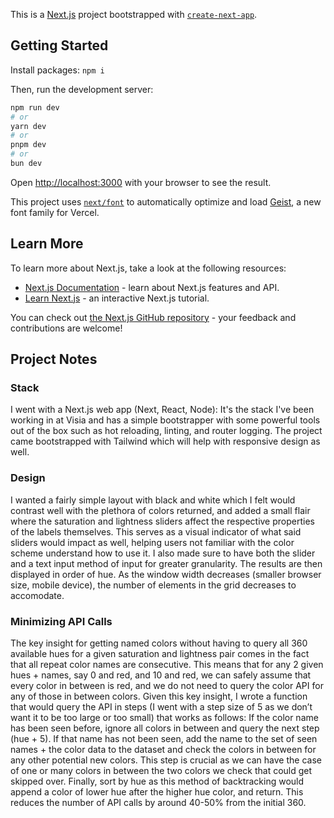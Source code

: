 This is a [Next.js](https://nextjs.org) project bootstrapped with [`create-next-app`](https://nextjs.org/docs/app/api-reference/cli/create-next-app).

## Getting Started

Install packages:
`npm i`

Then, run the development server:

```bash
npm run dev
# or
yarn dev
# or
pnpm dev
# or
bun dev
```

Open [http://localhost:3000](http://localhost:3000) with your browser to see the result.

This project uses [`next/font`](https://nextjs.org/docs/app/building-your-application/optimizing/fonts) to automatically optimize and load [Geist](https://vercel.com/font), a new font family for Vercel.

## Learn More

To learn more about Next.js, take a look at the following resources:

- [Next.js Documentation](https://nextjs.org/docs) - learn about Next.js features and API.
- [Learn Next.js](https://nextjs.org/learn) - an interactive Next.js tutorial.

You can check out [the Next.js GitHub repository](https://github.com/vercel/next.js) - your feedback and contributions are welcome!

## Project Notes

### Stack

I went with a Next.js web app (Next, React, Node): It's the stack I've been working in at Visia and has a simple bootstrapper with some powerful tools out of the box such as hot reloading, linting, and router logging. The project came bootstrapped with Tailwind which will help with responsive design as well.

### Design

I wanted a fairly simple layout with black and white which I felt would contrast well with the plethora of colors returned, and added a small flair where the saturation and lightness sliders affect the respective properties of the labels themselves. This serves as a visual indicator of what said sliders would impact as well, helping users not familiar with the color scheme understand how to use it. I also made sure to have both the slider and a text input method of input for greater granularity. The results are then displayed in order of hue. As the window width decreases (smaller browser size, mobile device), the number of elements in the grid decreases to accomodate.

### Minimizing API Calls

The key insight for getting named colors without having to query all 360 available hues for a given saturation and lightness pair comes in the fact that all repeat color names are consecutive. This means that for any 2 given hues + names, say 0 and red, and 10 and red, we can safely assume that every color in between is red, and we do not need to query the color API for any of those in between colors. Given this key insight, I wrote a function that would query the API in steps (I went with a step size of 5 as we don’t want it to be too large or too small) that works as follows: If the color name has been seen before, ignore all colors in between and query the next step (hue + 5). If that name has not been seen, add the name to the set of seen names + the color data to the dataset and check the colors in between for any other potential new colors. This step is crucial as we can have the case of one or many colors in between the two colors we check that could get skipped over. Finally, sort by hue as this method of backtracking would append a color of lower hue after the higher hue color, and return. This reduces the number of API calls by around 40-50% from the initial 360.